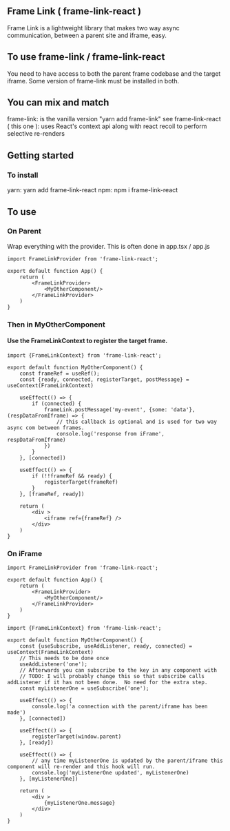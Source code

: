
## Frame Link ( frame-link-react )

  

Frame Link is a lightweight library that makes two way async communication, between a parent site and iframe, easy.

  

## To use frame-link / frame-link-react
You need to have access to both the parent frame codebase and the target iframe.
Some version of frame-link must be installed in both.
  
## You can mix and match
frame-link: is the vanilla version "yarn add frame-link" see
frame-link-react ( this one ): uses React's context api along with react recoil to perform selective re-renders

## Getting started

### To install

yarn: yarn add frame-link-react
npm: npm i frame-link-react
## To use
### On Parent
Wrap everything with the provider.  This is often done in app.tsx / app.js
```
import FrameLinkProvider from 'frame-link-react';

export default function App() {
	return (
		<FrameLinkProvider>
			<MyOtherComponent/>
		</FrameLinkProvider>
	)
}
```
### Then in MyOtherComponent
#### Use the FrameLinkContext to register the target frame.
```
import {FrameLinkContext} from 'frame-link-react';

export default function MyOtherComponent() {
	const frameRef = useRef();
	const {ready, connected, registerTarget, postMessage} = useContext(FrameLinkContext)

	useEffect(() => {
		if (connected) {
			frameLink.postMessage('my-event', {some: 'data'}, (respDataFromIframe) => {
                // this callback is optional and is used for two way async com between frames.
                console.log('response from iFrame', respDataFromIframe)
		    })
		}
	}, [connected])

	useEffect(() => {
		if (!!frameRef && ready) {
			registerTarget(frameRef)
		}
	}, [frameRef, ready])

	return (
		<div >
			<iframe ref={frameRef} />
		</div>
	)
}

```
### On iFrame
```
import FrameLinkProvider from 'frame-link-react';

export default function App() {
	return (
		<FrameLinkProvider>
			<MyOtherComponent/>
		</FrameLinkProvider>
	)
}

```
```
import {FrameLinkContext} from 'frame-link-react';

export default function MyOtherComponent() {
	const {useSubscribe, useAddListener, ready, connected} = useContext(FrameLinkContext)
	// This needs to be done once
	useAddListener('one'); 
	// Afterwards you can subscribe to the key in any component with
	// TODO: I will probably change this so that subscribe calls addListener if it has not been done.  No need for the extra step.
	const myListenerOne = useSubscribe('one');

	useEffect(() => {
		console.log('a connection with the parent/iframe has been made')
	}, [connected])
  
	useEffect(() => {
		registerTarget(window.parent)
	}, [ready])

	useEffect(() => {
		// any time myListenerOne is updated by the parent/iframe this component will re-render and this hook will run.
		console.log('myListenerOne updated', myListenerOne)
	}, [myListenerOne])
  
	return (
		<div >
			{myListenerOne.message}
		</div>
	)
}
```